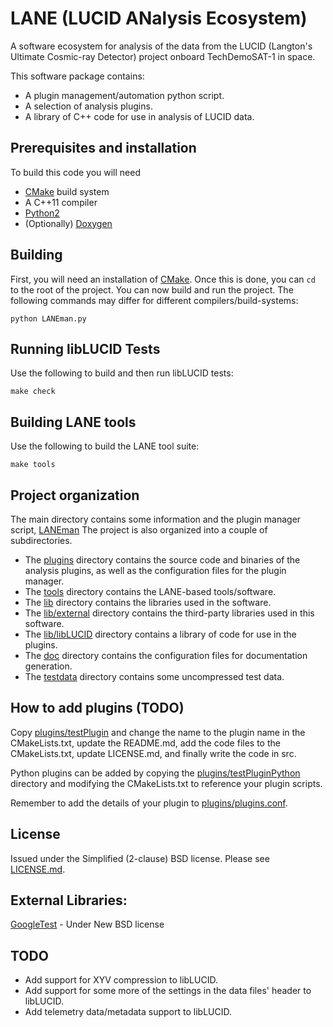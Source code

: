 # LANE (LUCID ANalysis Ecosystem)
A software ecosystem for analysis of the data from the LUCID 
(Langton's Ultimate Cosmic-ray Detector) project onboard TechDemoSAT-1 in space.

This software package contains:

* A plugin management/automation python script.
* A selection of analysis plugins.
* A library of C++ code for use in analysis of LUCID data.


## Prerequisites and installation
To build this code you will need

* [CMake][] build system
* A C++11 compiler
* [Python2][]
* (Optionally) [Doxygen][]


## Building
First, you will need an installation of [CMake][].
Once this is done, you can `cd` to the root of
the project.
You can now build and run the project.
The following commands may differ for different compilers/build-systems:

```shell
python LANEman.py
```


## Running libLUCID Tests
Use the following to build and then run libLUCID tests:
```shell
make check
```


## Building LANE tools
Use the following to build the LANE tool suite:
```shell
make tools
```


## Project organization
The main directory contains some information and the plugin manager script, 
[LANEman](LANEman.py)
The project is also organized into a couple of subdirectories.

* The [plugins](plugins) directory contains the source code and binaries of 
the analysis plugins, as well as the configuration files for the plugin 
manager.
* The [tools](tools) directory contains the LANE-based tools/software.
* The [lib](lib) directory contains the libraries used in the software.
* The [lib/external](lib/external) directory contains the third-party 
libraries used in this software.
* The [lib/libLUCID](lib/libLUCID) directory contains a library of code for 
use in the plugins.
* The [doc](doc) directory contains the configuration files for documentation 
generation.
* The [testdata](testdata) directory contains some uncompressed test data.


## How to add plugins (TODO)
Copy [plugins/testPlugin](plugins/testPlugin) and change the name to the plugin 
name in the CMakeLists.txt, update the README.md, add the code files to 
the CMakeLists.txt, update LICENSE.md, and finally write the code in src.

Python plugins can be added by copying the 
[plugins/testPluginPython](plugins/testPluginPython) directory and modifying 
the CMakeLists.txt to reference your plugin scripts.

Remember to add the details of your plugin to
[plugins/plugins.conf](plugins/plugins.ini).


## License
Issued under the Simplified (2-clause) BSD license.
Please see [LICENSE.md](LICENSE.md).


## External Libraries:

[GoogleTest][] - Under New BSD license


## TODO

* Add support for XYV compression to libLUCID.
* Add support for some more of the settings in the data files' header to 
libLUCID.
* Add telemetry data/metadata support to libLUCID.


<!-- Links -->
[Doxygen]: http://www.doxygen.org
[CMake]: http://www.cmake.org
[GoogleTest]: https://code.google.com/p/googletest/
[Python2]: https://www.python.org/
